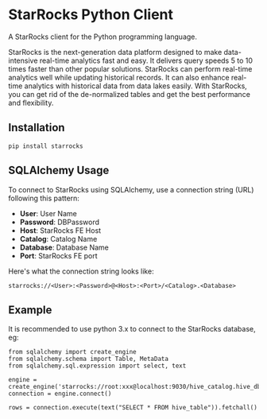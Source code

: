 # StarRocks Python Client
A StarRocks client for the Python programming language.

StarRocks is the next-generation data platform designed to make data-intensive real-time analytics fast and easy. It delivers query speeds 5 to 10 times faster than other popular solutions. StarRocks can perform real-time analytics well while updating historical records. It can also enhance real-time analytics with historical data from data lakes easily. With StarRocks, you can get rid of the de-normalized tables and get the best performance and flexibility.

## Installation
```
pip install starrocks
```


## SQLAlchemy Usage

To connect to StarRocks using SQLAlchemy, use a connection string (URL) following this pattern:

- **User**: User Name
- **Password**: DBPassword
- **Host**: StarRocks FE Host
- **Catalog**: Catalog Name
- **Database**: Database Name
- **Port**: StarRocks FE port

Here's what the connection string looks like:

```
starrocks://<User>:<Password>@<Host>:<Port>/<Catalog>.<Database>
```

## Example
It is recommended to use python 3.x to connect to the StarRocks database, eg:
```
from sqlalchemy import create_engine
from sqlalchemy.schema import Table, MetaData
from sqlalchemy.sql.expression import select, text

engine = create_engine('starrocks://root:xxx@localhost:9030/hive_catalog.hive_db')
connection = engine.connect()

rows = connection.execute(text("SELECT * FROM hive_table")).fetchall()
```
